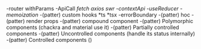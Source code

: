 -router
  withParams
-ApiCall
  *fetch 
  axios
  swr
-contextApi
-useReducer
-memoization
-*(patter) custom hooks
  *ts
  *tsx
-errorBoundary
-(patter) hoc
-(patter) render props
-(patter) compound component
-(patter) Polymorphic components (chackra and material use it)
-(patter) Partially controlled components
  -(patter) Uncontrolled components (handle its status internally)
  -(patter) Controlled components ()